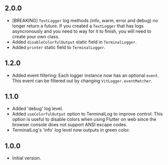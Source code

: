 ## 2.0.0

* [BREAKING] `TextLogger` log methods (info, warm, error and debug) no longer return a 
future. If you created a `TextLogger` that has logs asyncronously and you need to way
for it to finish, you will need to create your own class.
* Added `disableColorfulOutput` static field in `TerminalLogger`.
* Added `printer` static field to `TerminalLogger`.

## 1.2.0

* Added event filtering: Each logger instance now has an optional `event`. This event can be filtered out by changing `VitLogger.eventMatcher`.

## 1.1.0

* Added 'debug' log level.
* Added `useColorfulOutput` option to TerminalLog to improve control. This option is useful to disable colors when using Flutter on web since the browser console does not support ANSI escape codes.
* TerminalLog's 'info' log level now outputs in green color.

## 1.0.0

* Initial version.
